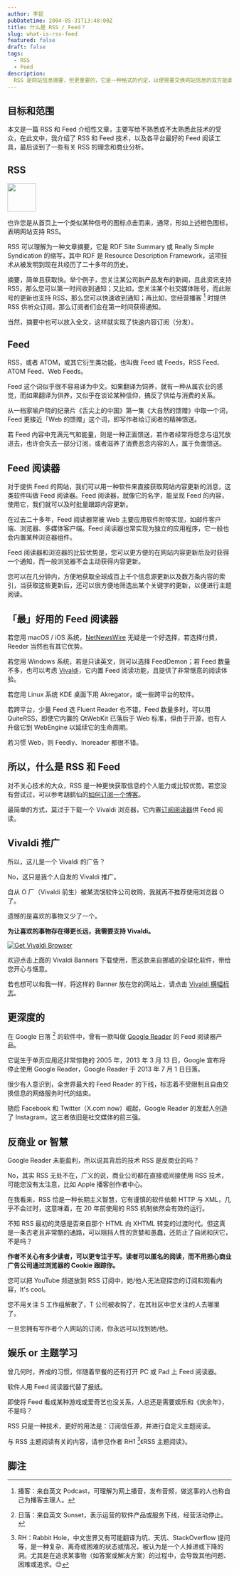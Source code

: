 ```yaml
---
author: 李昆
pubDatetime: 2004-05-31T13:48:00Z
title: 什么是 RSS / Feed？
slug: what-is-rss-feed
featured: false
draft: false
tags:
  - RSS
  - Feed
description:
  RSS 是网站信息摘要，但更重要的，它是一种格式的约定，以便需要交换网站信息的双方能直接按格式约定来交换信息，至于 Feed，为什么最初没有人翻译为馈送？
---
```


## 目标和范围

本文是一篇 RSS 和 Feed 介绍性文章，主要写给不熟悉或不太熟悉此技术的受众，在此文中，我介绍了 RSS 和 Feed 技术，以及各平台最好的 Feed 阅读工具，最后谈到了一些有关 RSS 的理念和商业分析。

## RSS

<img src="https://likun.cc/assets/feed-icon.svg" class="svg-64" style="border:0">

也许您是从首页上一个类似某种信号的图标点击而来，通常，形如上述橙色图标，表明网站支持 RSS。

RSS 可以理解为一种文章摘要，它是 RDF Site Summary 或 Really Simple Syndication 的缩写，其中 RDF 是 Resource Description Framework，这项技术从被发明到现在共经历了二十多年的历史。

摘要，简单且获取快。举个例子，您关注某公司新产品发布的新闻，且此资讯支持 RSS，那么您可以第一时间收到通知；又比如，您关注某个社交媒体账号，而此账号的更新也支持 RSS，那么您可以快速收到通知；再比如，您经营播客 [^1] 时提供 RSS 供听众订阅，那么订阅者们会在第一时间获得通知。

当然，摘要中也可以放入全文，这样就实现了快速内容订阅（分发）。

## Feed

RSS，或者 ATOM，或其它衍生类功能，也叫做 Feed 或 Feeds，RSS Feed、ATOM Feed、Web Feeds。

Feed 这个词似乎很不容易译为中文。如果翻译为饲养，就有一种从属农业的感觉，而如果翻译为供养，又似乎在谈论某种信仰，搞反了供给与消费的关系。

从一档家喻户晓的纪录片《舌尖上的中国》第一集《大自然的馈赠》中取一个词，Feed 更接近「Web 的馈赠」这个词，即写作者给订阅者的精神馈送。

若 Feed 内容中充满元气和能量，则是一种正面馈送，若作者经常将怨念与诅咒放进去，也许会失去一部分订阅，或者滋养了消费恶念内容的人，属于负面馈送。

## Feed 阅读器

对于提供 Feed 的网站，我们可以用一种软件来直接获取网站内容更新的消息，这类软件叫做 Feed 阅读器。Feed 阅读器，就像它的名字，能呈现 Feed 的内容，使用它，我们就可以及时批量跟踪内容更新。

在过去二十多年，Feed 阅读器常被 Web 主要应用软件附带实现，如邮件客户端、浏览器、多媒体客户端。Feed 阅读器也常实现为独立的应用程序，它一般也会内置某种浏览器组件。

Feed 阅读器和浏览器的比较优势是，您可以更方便的在网站内容更新后及时获得一个通知，而一般浏览器不会主动获得内容更新。

您可以在几分钟内，方便地获取全球成百上千个信息源更新以及数万条内容的索引，当获取这些更新后，还可以很方便地筛选出某个关键字的更新，以便进行主题阅读。

## 「最」好用的 Feed 阅读器

若您用 macOS / iOS 系统，<a href="https://netnewswire.com/" target="_blank">NetNewsWire</a> 无疑是一个好选择，若选择付费，Reeder 当然也有其它优势。

若您用 Windows 系统，若是只读英文，则可以选择 FeedDemon；若 Feed 数量不多，也可以考虑 <a href="https://vivaldi.com/" target="_blank">Vivaldi</a>，它内置 Feed 阅读功能，且提供了非常惬意的阅读体验。

若您用 Linux 系统 KDE 桌面下用 Akregator，或一些跨平台的软件。

若跨平台，少量 Feed 选 Fluent Reader 也不错，Feed 数量多时，可以用 QuiteRSS，即使它内置的 QtWebKit 已落后于 Web 标准，但由于开源，也有人升级它到 WebEngine 以延续它的生命周期。

若习惯 Web，则 Feedly、Inoreader 都很不错。
## 所以，什么是 RSS 和 Feed

对不关心技术的大众，RSS 是一种更快获取信息的个人能力或比较优势。若您没有尝试过，可以参考胡鹤仙的<a href="https://client.sspai.com/post/85261">如何订阅一个博客</a>。

最简单的方式，莫过于下载一个 Vivaldi 浏览器，它内置<a href="https://vivaldi.com/zh-hans/features/feed-reader/" target="_blank">订阅阅读器</a>供 Feed 阅读。

## Vivaldi 推广

所以，这儿是一个 Vivaldi 的广告？

No，这只是我个人自发的 Vivaldi 推广。

自从 O 厂（Vivaldi 前生）被某流氓软件公司收购，我就再不推荐使用浏览器 O 了。

遗憾的是喜欢的事物又少了一个。

**为让喜欢的事物存在得更长远，我需要支持 Vivaldi。**

<a href="https://vivaldi.com?pk_campaign=Banners&pk_kwd=230x50"><img src="https://vivaldi.com/buttons/files/230x50.png" alt="Get Vivaldi Browser" style="border:0"></a>


欢迎点击上面的 Vivaldi Banners 下载使用，愿这款来自挪威的全球化软件，带给您开心与惬意。

若也想可以和我一样，将这样的 Banner 放在您的网站上，请点击 <a href="https://vivaldi.com/zh-hans/banners/" target="_blank">Vivaldi 横幅标志</a>。

## 更深度的

在 Google 日落 [^2] 的软件中，曾有一款叫做 <a href="https://en.wikipedia.org/wiki/Google_Reader" target="_blank">Google Reader</a> 的 Feed 阅读器产品。

它诞生于单页应用还非常惊艳的 2005 年，2013 年 3 月 13 日，Google 宣布将停止使用 Google Reader，Google Reader 于 2013 年 7 月 1 日日落。

很少有人意识到，全世界最大的 Feed Reader 的下线，标志着不受限制且自由交换信息的网络服务时代的结束。

随后 Facebook 和 Twitter（X.com now）崛起，Google Reader 的发起人创造了 Instagram，这三者依旧是社交媒体的前三强。

## 反商业 or 智慧

Google Reader 未能盈利，所以说其背后的技术 RSS 是反商业的吗？

No，其实 RSS 无处不在，广义的说，商业公司都在直接或间接使用 RSS 技术，可能您没有太注意，比如 Apple 播客创作者中心。

在我看来，RSS 恰是一种长期主义智慧，它有谨慎的软件依赖 HTTP 与 XML，几乎不会过时，这意味着，在 20 年前使用的 RSS 机制依然会有效的运行。

不知 RSS 最初的灵感是否来自那个 HTML 向 XHTML 转变的过渡时代。但这真是一条古老且非常酷的通路，可以阻挡人性的贪婪和愚蠢，还防止了自闭和厌它，不是吗？

**作者不关心有多少读者，可以更专注于写。读者可以匿名的阅读，而不用担心商业广告公司通过浏览器的 Cookie 跟踪你。**

您可以把 YouTube 频道放到 RSS 订阅中，她/他人无法窥探您的订阅和观看内容，It's cool。

您不用关注 S 工作组解散了，T 公司被收购了，在其社区中您关注的人去哪里了。

一旦您拥有写作者个人网站的订阅，你永远可以找到她/他。

## 娱乐 or 主题学习

曾几何时，养成的习惯，伴随着早餐的还有打开 PC 或 Pad 上 Feed 阅读器。

软件人用 Feed 阅读器代替了报纸。

即使将 Feed 看成某种游戏或爱奇艺也没关系，人总还是需要娱乐和《庆余年》，不是吗？

RSS 只是一种技术，更好的用法是：订阅信任源，并进行自定义主题阅读。

与 RSS 主题阅读有关的内容，请参见作者 RH1 [^3]《RSS 主题阅读》。

## 脚注

[^1]: 播客：来自英文 Podcast，可理解为网上播音，发布音频，做这事的人也称自己为播客主理人。
[^2]: 日落：来自英文 Sunset，表示运营的软件产品或服务下线，经营活动停止。
[^3]: RH：Rabbit Hole，中文世界又有可能翻译为坑、天坑、StackOverflow 提问等，是一种复杂、离奇或困难的状态或情况，被认为是一个人掉进或下降的洞。尤其是在追求某事物（如答案或解决方案）的过程中，会导致其他问题、困难或追求。😊

<style>
    .svg-64 {
        width: 64px;
        height: 64px;
    }
</style>
